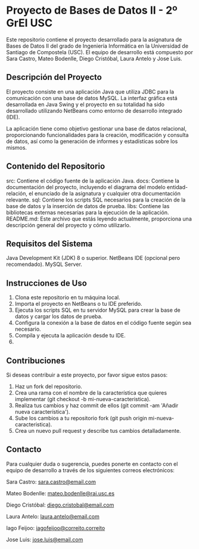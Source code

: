 # Proyecto de Bases de Datos II - 2º GrEI USC
Este repositorio contiene el proyecto desarrollado para la asignatura de Bases de Datos II del grado de Ingeniería Informática en la Universidad de Santiago de Compostela (USC). El equipo de desarrollo está compuesto por Sara Castro, Mateo Bodenlle, Diego Cristóbal, Laura Antelo y Jose Luis.

## Descripción del Proyecto
El proyecto consiste en una aplicación Java que utiliza JDBC para la comunicación con una base de datos MySQL. La interfaz gráfica está desarrollada en Java Swing y el proyecto en su totalidad ha sido desarrollado utilizando NetBeans como entorno de desarrollo integrado (IDE).

La aplicación tiene como objetivo gestionar una base de datos relacional, proporcionando funcionalidades para la creación, modificación y consulta de datos, así como la generación de informes y estadísticas sobre los mismos.

## Contenido del Repositorio
src: Contiene el código fuente de la aplicación Java.
docs: Contiene la documentación del proyecto, incluyendo el diagrama del modelo entidad-relación, el enunciado de la asignatura y cualquier otra documentación relevante.
sql: Contiene los scripts SQL necesarios para la creación de la base de datos y la inserción de datos de prueba.
libs: Contiene las bibliotecas externas necesarias para la ejecución de la aplicación.
README.md: Este archivo que estás leyendo actualmente, proporciona una descripción general del proyecto y cómo utilizarlo.
## Requisitos del Sistema
Java Development Kit (JDK) 8 o superior.
NetBeans IDE (opcional pero recomendado).
MySQL Server.

## Instrucciones de Uso
1. Clona este repositorio en tu máquina local.
2. Importa el proyecto en NetBeans o tu IDE preferido.
3. Ejecuta los scripts SQL en tu servidor MySQL para crear la base de datos y cargar los datos de prueba.
4. Configura la conexión a la base de datos en el código fuente según sea necesario.
5. Compila y ejecuta la aplicación desde tu IDE.
6. 
## Contribuciones
Si deseas contribuir a este proyecto, por favor sigue estos pasos:

1. Haz un fork del repositorio.
2. Crea una rama con el nombre de la característica que quieres implementar (git checkout -b mi-nueva-caracteristica).
3. Realiza tus cambios y haz commit de ellos (git commit -am 'Añadir nueva característica').
4. Sube los cambios a tu repositorio fork (git push origin mi-nueva-caracteristica).
5. Crea un nuevo pull request y describe tus cambios detalladamente.

## Contacto
Para cualquier duda o sugerencia, puedes ponerte en contacto con el equipo de desarrollo a través de los siguientes correos electrónicos:

   Sara Castro: sara.castro@email.com

   Mateo Bodenlle: mateo.bodenlle@rai.usc.es

   Diego Cristóbal: diego.cristobal@email.com

   Laura Antelo: laura.antelo@email.com

   Iago Feijoo: iagofeijoo@correito.correito

   Jose Luis: jose.luis@email.com




